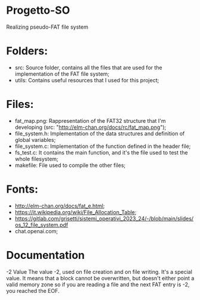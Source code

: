 # Progetto-SO
Realizing pseudo-FAT file system

# Folders:
- src: Source folder, contains all the files that are used for the implementation of the FAT file system;
- utils: Contains useful resources that I used for this project;

# Files:
- fat_map.png: Rappresentation of the FAT32 structure that I'm developing (src: "http://elm-chan.org/docs/rc/fat_map.png");
- file_system.h: Implementation of the data structures and definition of global variables;
- file_system.c: Implementation of the function defined in the header file;
- fs_test.c: It contains the main function, and it's the file used to test the whole filesystem;
- makefile: File used to compile the other files;

# Fonts:
- http://elm-chan.org/docs/fat_e.html;
- https://it.wikipedia.org/wiki/File_Allocation_Table;
- https://gitlab.com/grisetti/sistemi_operativi_2023_24/-/blob/main/slides/os_12_file_system.pdf
- chat.openai.com;

# Documentation
-2 Value
The value -2, used on file creation and on file writing. It's a special value. It means that a block
cannot be overwritten, but doesn't either point a valid memory zone so if you are reading a file and
the next FAT entry is -2, you reached the EOF.
